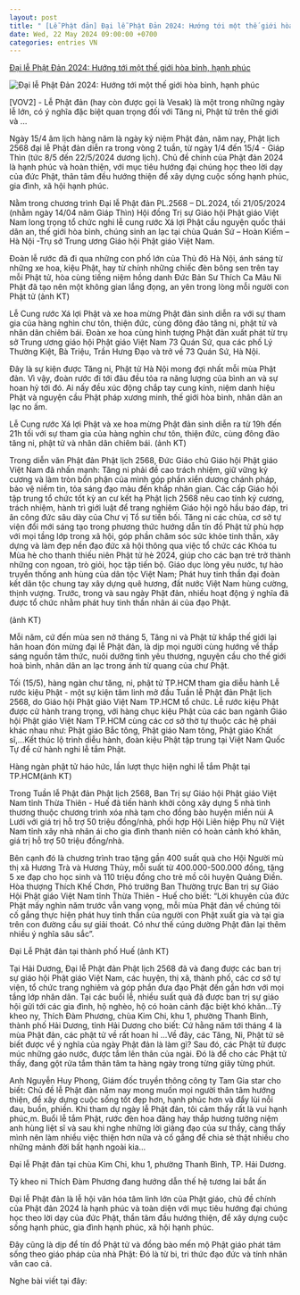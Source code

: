 ```yaml
---
layout: post
title: " [Lễ Phật đản] Đại lễ Phật Đản 2024: Hướng tới một thế giới hòa bình, hạnh phúc"
date: Wed, 22 May 2024 09:00:00 +0700
categories: entries VN
---
```

[Đại lễ Phật Đản 2024: Hướng tới một thế giới hòa bình, hạnh phúc](https://vov2.vov.vn/doi-song-xa-hoi/dai-le-phat-dan-2024-huong-toi-mot-the-gioi-hoa-binh-hanh-phuc-48473.vov2)

![Đại lễ Phật Đản 2024: Hướng tới một thế giới hòa bình, hạnh phúc](https://vov2-media.solidtech.vn/sites/default/files/styles/og_image/public/2024-05/c4094612-6971-4f78-8ebe-cbeae493b90b.jpg?v=1716348019)

[VOV2] - Lễ Phật đản (hay còn được gọi là Vesak) là một trong những ngày lễ lớn, có ý nghĩa đặc biệt quan trọng đối với Tăng ni, Phật tử trên thế giới và ...

Ngày 15/4 âm lịch hàng năm là ngày kỷ niệm Phật đản, năm nay, Phật lịch 2568 đại lễ Phật đản diễn ra trong vòng 2 tuần, từ ngày 1/4 đến 15/4 - Giáp Thìn (tức 8/5 đến 22/5/2024 dương lịch). Chủ đề chính của Phật đản 2024 là hạnh phúc và hoàn thiện, với mục tiêu hướng đại chúng học theo lời dạy của đức Phật, thân tâm đều hướng thiện để xây dựng cuộc sống hạnh phúc, gia đình, xã hội hạnh phúc.

Nằm trong chương trình Đại lễ Phật đản PL.2568 – DL.2024, tối 21/05/2024 (nhằm ngày 14/04 năm Giáp Thìn) Hội đồng Trị sự Giáo hội Phật giáo Việt Nam long trọng tổ chức nghi lễ cung rước Xá lợi Phật cầu nguyện quốc thái dân an, thế giới hòa bình, chúng sinh an lạc tại chùa Quán Sứ – Hoàn Kiếm – Hà Nội -Trụ sở Trung ương Giáo hội Phật giáo Việt Nam.

Đoàn lễ rước đã đi qua những con phố lớn của Thủ đô Hà Nội, ánh sáng từ những xe hoa, kiệu Phật, hay từ chính những chiếc đèn bông sen trên tay mỗi Phật tử, hòa cùng tiếng niệm hồng danh Đức Bản Sư Thích Ca Mâu Ni Phật đã tạo nên một không gian lắng đọng, an yên trong lòng mỗi người con Phật tử (ảnh KT)

Lễ Cung rước Xá lợi Phật và xe hoa mừng Phật đản sinh diễn ra với sự tham gia của hàng nghìn chư tôn, thiện đức, cùng đông đảo tăng ni, phật tử và nhân dân chiêm bái. Đoàn xe hoa cùng hình tượng Phật đản xuất phát từ trụ sở Trung ương giáo hội Phật giáo Việt Nam 73 Quán Sứ, qua các phố Lý Thường Kiệt, Bà Triệu, Trần Hưng Đạo và trở về 73 Quán Sứ, Hà Nội.

Đây là sự kiện được Tăng ni, Phật tử Hà Nội mong đợi nhất mỗi mùa Phật đản. Vì vậy, đoàn rước đi tới đâu đều tỏa ra năng lượng của bình an và sự hoan hỷ tới đó. Ai nấy đều xúc động chắp tay cung kính, niệm danh hiệu Phật và nguyện cầu Phật pháp xương minh, thế giới hòa bình, nhân dân an lạc no ấm.

Lễ Cung rước Xá lợi Phật và xe hoa mừng Phật đản sinh diễn ra từ 19h đến 21h tối với sự tham gia của hàng nghìn chư tôn, thiện đức, cùng đông đảo tăng ni, phật tử và nhân dân chiêm bái. (ảnh KT)

Trong diễn văn Phật đản Phật lịch 2568, Đức Giáo chủ Giáo hội Phật giáo Việt Nam đã nhấn mạnh: Tăng ni phải đề cao trách nhiệm, giữ vững kỷ cương và làm tròn bổn phận của mình góp phần xiển dương chánh pháp, bảo vệ niềm tin, tỏa sáng đạo màu đến khắp nhân gian. Các cấp Giáo hội tập trung tổ chức tốt kỳ an cư kết hạ Phật lịch 2568 nêu cao tính kỷ cương, trách nhiệm, hành trì giới luật để trang nghiêm Giáo hội ngõ hầu báo đáp, tri ân công đức sâu dày của Chư vị Tổ sư tiền bối. Tăng ni các chùa, cơ sở tự viện đổi mới sáng tạo trong phương thức hướng dẫn tín đồ Phật tử phù hợp với mọi tầng lớp trong xã hội, góp phần chăm sóc sức khỏe tinh thần, xây dựng và làm đẹp nền đạo đức xã hội thông qua việc tổ chức các Khóa tu Mùa hè cho thanh thiếu niên Phật tử hè 2024, giúp cho các bạn trẻ trở thành những con ngoan, trò giỏi, học tập tiến bộ. Giáo dục lòng yêu nước, tự hào truyền thống anh hùng của dân tộc Việt Nam; Phát huy tinh thần đại đoàn kết dân tộc chung tay xây dựng quê hương, đất nước Việt Nam hùng cường, thịnh vượng. Trước, trong và sau ngày Phật đản, nhiều hoạt động ý nghĩa đã được tổ chức nhằm phát huy tinh thần nhân ái của đạo Phật.

(ảnh KT)

Mỗi năm, cứ đến mùa sen nở tháng 5, Tăng ni và Phật tử khắp thế giới lại hân hoan đón mừng đại lễ Phật đản, là dịp mọi người cùng hướng về thắp sáng nguồn tâm thức, nuôi dưỡng tình yêu thương, nguyện cầu cho thế giới hoà bình, nhân dân an lạc trong ánh từ quang của chư Phật.

Tối (15/5), hàng ngàn chư tăng, ni, phật tử TP.HCM tham gia diễu hành Lễ rước kiệu Phật - một sự kiện tâm linh mở đầu Tuần lễ Phật đản Phật lịch 2568, do Giáo hội Phật giáo Việt Nam TP.HCM tổ chức. Lễ rước kiệu Phật được cử hành trang trọng, với hàng chục kiệu Phật của các ban ngành Giáo hội Phật giáo Việt Nam TP.HCM cùng các cơ sở thờ tự thuộc các hệ phái khác nhau như: Phật giáo Bắc tông, Phật giáo Nam tông, Phật giáo Khất sĩ,...Kết thúc lộ trình diễu hành, đoàn kiệu Phật tập trung tại Việt Nam Quốc Tự để cử hành nghi lễ tắm Phật.

Hàng ngàn phật tử háo hức, lần lượt thực hiện nghi lễ tắm Phật tại TP.HCM(ảnh KT)

Trong Tuần lễ Phật đản Phật lịch 2568, Ban Trị sự Giáo hội Phật giáo Việt Nam tỉnh Thừa Thiên - Huế đã tiến hành khởi công xây dựng 5 nhà tình thương thuộc chương trình xóa nhà tạm cho đồng bào huyện miền núi A Lưới với giá trị hỗ trợ 50 triệu đồng/nhà, phối hợp Hội Liên hiệp Phụ nữ Việt Nam tỉnh xây nhà nhân ái cho gia đình thanh niên có hoàn cảnh khó khăn, giá trị hỗ trợ 50 triệu đồng/nhà.

Bên cạnh đó là chương trình trao tặng gần 400 suất quà cho Hội Người mù thị xã Hương Trà và Hương Thủy, mỗi suất từ 400.000-500.000 đồng, tặng 5 xe đạp cho học sinh và 110 triệu đồng cho trẻ mồ côi huyện Quảng Điền. Hòa thượng Thích Khế Chơn, Phó trưởng Ban Thường trực Ban trị sự Giáo Hội Phật giáo Việt Nam tỉnh Thừa Thiên - Huế cho biết: “Lời khuyên của đức Phật mấy nghìn năm trước vẫn vang vọng, mỗi mùa Phật đản về chúng tôi cố gắng thực hiện phát huy tinh thần của người con Phật xuất gia và tại gia trên con đường cầu sự giải thoát. Có như thế cúng dường Phật đản lại thêm nhiều ý nghĩa sâu sắc”.

Đại Lễ Phật đản tại thành phố Huế (ảnh KT)

Tại Hải Dương, Đại lễ Phật đản Phật lịch 2568 đã và đang được các ban trị sự giáo hội Phật giáo Việt Nam, các huyện, thị xã, thành phố, các cơ sở tự viện, tổ chức trang nghiêm và góp phần đưa đạo Phật đến gần hơn với mọi tầng lớp nhân dân. Tại các buổi lễ, nhiều suất quà đã được ban trị sự giáo hội gửi tới các gia đình, hộ nghèo, hộ có hoàn cảnh đặc biệt khó khăn…Tỷ kheo ny, Thích Đàm Phương, chùa Kim Chi, khu 1, phường Thanh Bình, thành phố Hải Dương, tỉnh Hải Dương cho biết: Cứ hằng năm tới tháng 4 là mùa Phật đản, các phật tử về rất hoan hỉ …Về đây, các Tăng, Ni, Phật tử sẽ biết được về ý nghĩa của ngày Phật đản là làm gì? Sau đó, các Phật tử được múc những gáo nước, được tắm lên thân của ngài. Đó là để cho các Phật tử thấy, đang gột rửa tắm thân tâm ta hàng ngày trong từng giây từng phút.

Anh Nguyễn Huy Phong, Giám đốc truyền thông công ty Tam Gia star cho biết: Chủ đề lễ Phật đản năm nay mong muốn mọi người thân tâm hướng thiện, để xây dựng cuộc sống tốt đẹp hơn, hạnh phúc hơn và đẩy lùi nỗi đau, buồn, phiền. Khi tham dự ngày lễ Phật đản, tôi cảm thấy rất là vui hạnh phúc,m. Buổi lễ tắm Phật, rước đèn hoa đăng hay thắp hương tưởng niệm anh hùng liệt sĩ và sau khi nghe những lời giảng đạo của sư thầy, càng thấy mình nên làm nhiều việc thiện hơn nữa và cố gắng để chia sẻ thật nhiều cho những mảnh đời bất hạnh ngoài kia…

Đại lễ Phật đản tại chùa Kim Chi, khu 1, phường Thanh Bình, TP. Hải Dương.

Tỷ kheo ni Thích Đàm Phương đang hướng dẫn thế hệ tương lai bắt ấn

Đại lễ Phật đản là lễ hội văn hóa tâm linh lớn của Phật giáo, chủ đề chính của Phật đản 2024 là hạnh phúc và toàn diện với mục tiêu hướng đại chúng học theo lời dạy của đức Phật, thần tâm đầu hướng thiện, để xây dựng cuộc sống hạnh phúc, gia đình hạnh phúc, xã hội hạnh phúc.

Đây cũng là dịp để tín đồ Phật tử và đồng bào mến mộ Phật giáo phát tâm sống theo giáo pháp của nhà Phật: Đó là từ bi, tri thức đạo đức và tính nhân văn cao cả.

Nghe bài viết tại đây:

